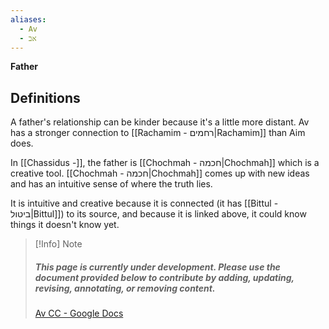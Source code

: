 ```yaml
---
aliases:
  - Av
  - אב
---
```

__Father__

## Definitions

A father's relationship can be kinder because it's a little more distant. Av has a stronger connection to [[Rachamim - רחמים|Rachamim]] than Aim does.

In [[Chassidus -]], the father is [[Chochmah - חכמה|Chochmah]] which is a creative tool. [[Chochmah - חכמה|Chochmah]] comes up with new ideas and has an intuitive sense of where the truth lies.

It is intuitive and creative because it is connected (it has [[Bittul - ביטול|Bittul]]) to its source, and because it is linked above, it could know things it doesn't know yet.

> [!Info] Note
>##### This page is currently under development. Please use the document provided below to contribute by adding, updating, revising, annotating, or removing content.
>[Av CC - Google Docs](https://docs.google.com/document/d/1id-AFq6VcKTaiRW3ZlwzKVpoyX1u9AB61T1IMToB93g/edit?usp=sharing)
